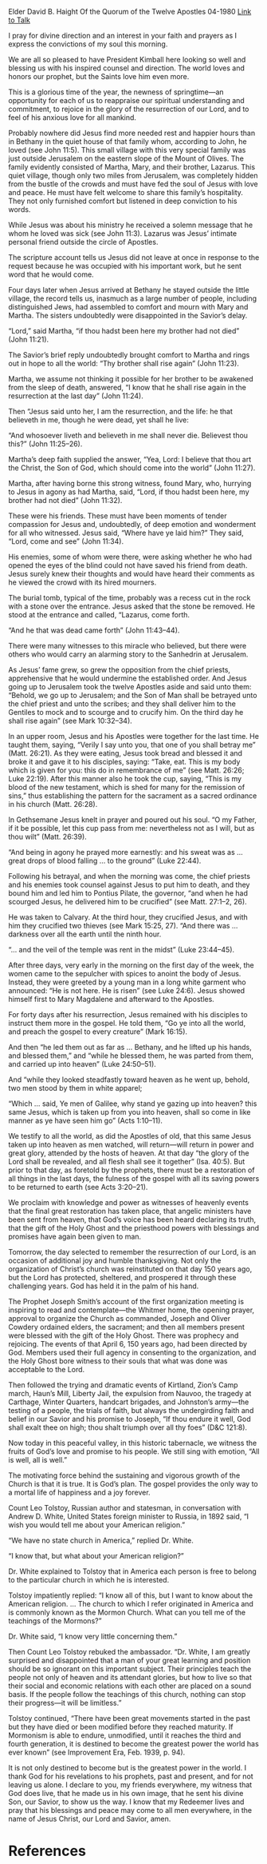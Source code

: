 Elder David B. Haight
Of the Quorum of the Twelve Apostles
04-1980
[Link to Talk](https://www.churchofjesuschrist.org/study/general-conference/1980/04/he-is-not-here-he-is-risen?lang=eng)

I pray for divine direction and an interest in your faith and prayers as I express the convictions of my soul this morning.

We are all so pleased to have President Kimball here looking so well and blessing us with his inspired counsel and direction. The world loves and honors our prophet, but the Saints love him even more.

This is a glorious time of the year, the newness of springtime—an opportunity for each of us to reappraise our spiritual understanding and commitment, to rejoice in the glory of the resurrection of our Lord, and to feel of his anxious love for all mankind.

Probably nowhere did Jesus find more needed rest and happier hours than in Bethany in the quiet house of that family whom, according to John, he loved (see John 11:5). This small village with this very special family was just outside Jerusalem on the eastern slope of the Mount of Olives. The family evidently consisted of Martha, Mary, and their brother, Lazarus. This quiet village, though only two miles from Jerusalem, was completely hidden from the bustle of the crowds and must have fed the soul of Jesus with love and peace. He must have felt welcome to share this family’s hospitality. They not only furnished comfort but listened in deep conviction to his words.

While Jesus was about his ministry he received a solemn message that he whom he loved was sick (see John 11:3). Lazarus was Jesus’ intimate personal friend outside the circle of Apostles.

The scripture account tells us Jesus did not leave at once in response to the request because he was occupied with his important work, but he sent word that he would come.

Four days later when Jesus arrived at Bethany he stayed outside the little village, the record tells us, inasmuch as a large number of people, including distinguished Jews, had assembled to comfort and mourn with Mary and Martha. The sisters undoubtedly were disappointed in the Savior’s delay.

“Lord,” said Martha, “if thou hadst been here my brother had not died” (John 11:21).

The Savior’s brief reply undoubtedly brought comfort to Martha and rings out in hope to all the world: “Thy brother shall rise again” (John 11:23).

Martha, we assume not thinking it possible for her brother to be awakened from the sleep of death, answered, “I know that he shall rise again in the resurrection at the last day” (John 11:24).

Then “Jesus said unto her, I am the resurrection, and the life: he that believeth in me, though he were dead, yet shall he live:

“And whosoever liveth and believeth in me shall never die. Believest thou this?” (John 11:25–26).

Martha’s deep faith supplied the answer, “Yea, Lord: I believe that thou art the Christ, the Son of God, which should come into the world” (John 11:27).

Martha, after having borne this strong witness, found Mary, who, hurrying to Jesus in agony as had Martha, said, “Lord, if thou hadst been here, my brother had not died” (John 11:32).

These were his friends. These must have been moments of tender compassion for Jesus and, undoubtedly, of deep emotion and wonderment for all who witnessed. Jesus said, “Where have ye laid him?” They said, “Lord, come and see” (John 11:34).

His enemies, some of whom were there, were asking whether he who had opened the eyes of the blind could not have saved his friend from death. Jesus surely knew their thoughts and would have heard their comments as he viewed the crowd with its hired mourners.

The burial tomb, typical of the time, probably was a recess cut in the rock with a stone over the entrance. Jesus asked that the stone be removed. He stood at the entrance and called, “Lazarus, come forth.

“And he that was dead came forth” (John 11:43–44).

There were many witnesses to this miracle who believed, but there were others who would carry an alarming story to the Sanhedrin at Jerusalem.

As Jesus’ fame grew, so grew the opposition from the chief priests, apprehensive that he would undermine the established order. And Jesus going up to Jerusalem took the twelve Apostles aside and said unto them: “Behold, we go up to Jerusalem; and the Son of Man shall be betrayed unto the chief priest and unto the scribes; and they shall deliver him to the Gentiles to mock and to scourge and to crucify him. On the third day he shall rise again” (see Mark 10:32–34).

In an upper room, Jesus and his Apostles were together for the last time. He taught them, saying, “Verily I say unto you, that one of you shall betray me” (Matt. 26:21). As they were eating, Jesus took bread and blessed it and broke it and gave it to his disciples, saying: “Take, eat. This is my body which is given for you: this do in remembrance of me” (see Matt. 26:26; Luke 22:19). After this manner also he took the cup, saying, “This is my blood of the new testament, which is shed for many for the remission of sins,” thus establishing the pattern for the sacrament as a sacred ordinance in his church (Matt. 26:28).

In Gethsemane Jesus knelt in prayer and poured out his soul. “O my Father, if it be possible, let this cup pass from me: nevertheless not as I will, but as thou wilt” (Matt. 26:39).

“And being in agony he prayed more earnestly: and his sweat was as … great drops of blood falling … to the ground” (Luke 22:44).

Following his betrayal, and when the morning was come, the chief priests and his enemies took counsel against Jesus to put him to death, and they bound him and led him to Pontius Pilate, the governor, “and when he had scourged Jesus, he delivered him to be crucified” (see Matt. 27:1–2, 26).

He was taken to Calvary. At the third hour, they crucified Jesus, and with him they crucified two thieves (see Mark 15:25, 27). “And there was … darkness over all the earth until the ninth hour.

“… and the veil of the temple was rent in the midst” (Luke 23:44–45).

After three days, very early in the morning on the first day of the week, the women came to the sepulcher with spices to anoint the body of Jesus. Instead, they were greeted by a young man in a long white garment who announced: “He is not here. He is risen” (see Luke 24:6). Jesus showed himself first to Mary Magdalene and afterward to the Apostles.

For forty days after his resurrection, Jesus remained with his disciples to instruct them more in the gospel. He told them, “Go ye into all the world, and preach the gospel to every creature” (Mark 16:15).

And then “he led them out as far as … Bethany, and he lifted up his hands, and blessed them,” and “while he blessed them, he was parted from them, and carried up into heaven” (Luke 24:50–51).

And “while they looked steadfastly toward heaven as he went up, behold, two men stood by them in white apparel;

“Which … said, Ye men of Galilee, why stand ye gazing up into heaven? this same Jesus, which is taken up from you into heaven, shall so come in like manner as ye have seen him go” (Acts 1:10–11).

We testify to all the world, as did the Apostles of old, that this same Jesus taken up into heaven as men watched, will return—will return in power and great glory, attended by the hosts of heaven. At that day “the glory of the Lord shall be revealed, and all flesh shall see it together” (Isa. 40:5). But prior to that day, as foretold by the prophets, there must be a restoration of all things in the last days, the fulness of the gospel with all its saving powers to be returned to earth (see Acts 3:20–21).

We proclaim with knowledge and power as witnesses of heavenly events that the final great restoration has taken place, that angelic ministers have been sent from heaven, that God’s voice has been heard declaring its truth, that the gift of the Holy Ghost and the priesthood powers with blessings and promises have again been given to man.

Tomorrow, the day selected to remember the resurrection of our Lord, is an occasion of additional joy and humble thanksgiving. Not only the organization of Christ’s church was reinstituted on that day 150 years ago, but the Lord has protected, sheltered, and prospered it through these challenging years. God has held it in the palm of his hand.

The Prophet Joseph Smith’s account of the first organization meeting is inspiring to read and contemplate—the Whitmer home, the opening prayer, approval to organize the Church as commanded, Joseph and Oliver Cowdery ordained elders, the sacrament; and then all members present were blessed with the gift of the Holy Ghost. There was prophecy and rejoicing. The events of that April 6, 150 years ago, had been directed by God. Members used their full agency in consenting to the organization, and the Holy Ghost bore witness to their souls that what was done was acceptable to the Lord.

Then followed the trying and dramatic events of Kirtland, Zion’s Camp march, Haun’s Mill, Liberty Jail, the expulsion from Nauvoo, the tragedy at Carthage, Winter Quarters, handcart brigades, and Johnston’s army—the testing of a people, the trials of faith, but always the undergirding faith and belief in our Savior and his promise to Joseph, “If thou endure it well, God shall exalt thee on high; thou shalt triumph over all thy foes” (D&C 121:8).

Now today in this peaceful valley, in this historic tabernacle, we witness the fruits of God’s love and promise to his people. We still sing with emotion, “All is well, all is well.”

The motivating force behind the sustaining and vigorous growth of the Church is that it is true. It is God’s plan. The gospel provides the only way to a mortal life of happiness and a joy forever.

Count Leo Tolstoy, Russian author and statesman, in conversation with Andrew D. White, United States foreign minister to Russia, in 1892 said, “I wish you would tell me about your American religion.”

“We have no state church in America,” replied Dr. White.

“I know that, but what about your American religion?”

Dr. White explained to Tolstoy that in America each person is free to belong to the particular church in which he is interested.

Tolstoy impatiently replied: “I know all of this, but I want to know about the American religion. … The church to which I refer originated in America and is commonly known as the Mormon Church. What can you tell me of the teachings of the Mormons?”

Dr. White said, “I know very little concerning them.”

Then Count Leo Tolstoy rebuked the ambassador. “Dr. White, I am greatly surprised and disappointed that a man of your great learning and position should be so ignorant on this important subject. Their principles teach the people not only of heaven and its attendant glories, but how to live so that their social and economic relations with each other are placed on a sound basis. If the people follow the teachings of this church, nothing can stop their progress—it will be limitless.”

Tolstoy continued, “There have been great movements started in the past but they have died or been modified before they reached maturity. If Mormonism is able to endure, unmodified, until it reaches the third and fourth generation, it is destined to become the greatest power the world has ever known” (see Improvement Era, Feb. 1939, p. 94).

It is not only destined to become but is the greatest power in the world. I thank God for his revelations to his prophets, past and present, and for not leaving us alone. I declare to you, my friends everywhere, my witness that God does live, that he made us in his own image, that he sent his divine Son, our Savior, to show us the way. I know that my Redeemer lives and pray that his blessings and peace may come to all men everywhere, in the name of Jesus Christ, our Lord and Savior, amen.

# References
